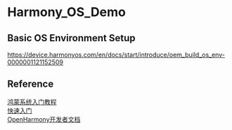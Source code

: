 # Harmony_OS_Demo

## Basic OS Environment Setup
https://device.harmonyos.com/en/docs/start/introduce/oem_build_os_env-0000001121152509



## Reference

[鸿蒙系统入门教程](https://bbs.elecfans.com/jishu_2001481_1_1.html)  
[快速入门](https://device.harmonyos.com/cn/docs/start/introduce/oem_start_guide-0000001054913231)  
[OpenHarmony开发者文档](https://gitee.com/openharmony/docs)  
